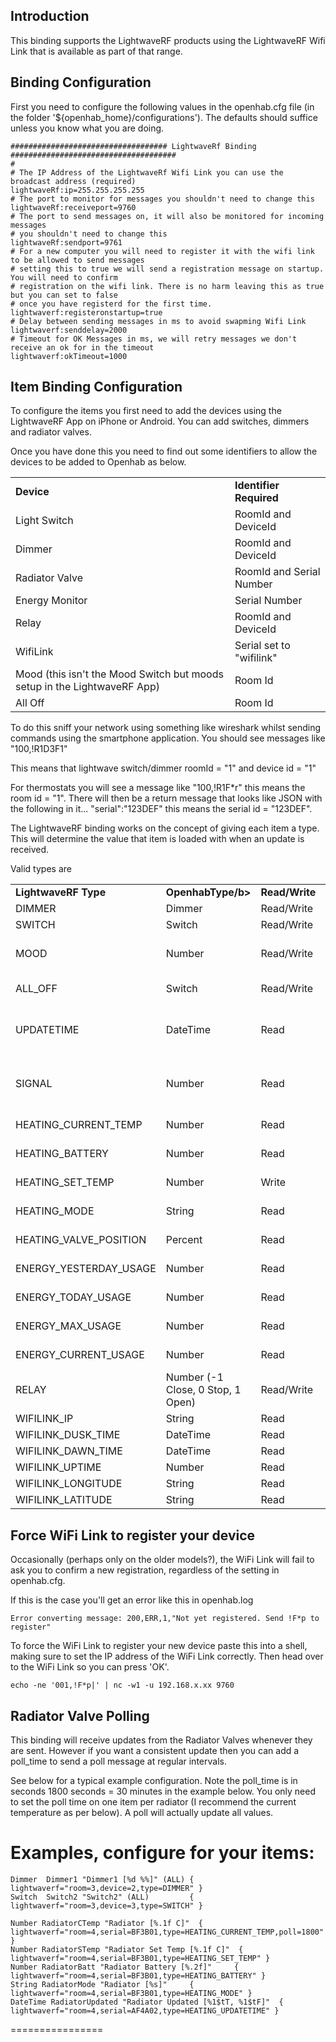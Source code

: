 ## Introduction

This binding supports the LightwaveRF products using the LightwaveRF Wifi Link that is available as part of that range.

## Binding Configuration

First you need to configure the following values in the openhab.cfg file (in the folder '${openhab_home}/configurations'). The defaults should suffice unless you know what you are doing.

    ################################### LightwaveRf Binding #####################################
    #
    # The IP Address of the LightwaveRf Wifi Link you can use the broadcast address (required)
    lightwaveRf:ip=255.255.255.255
    # The port to monitor for messages you shouldn't need to change this
    lightwaveRf:receiveport=9760
    # The port to send messages on, it will also be monitored for incoming messages 
    # you shouldn't need to change this
    lightwaveRf:sendport=9761
    # For a new computer you will need to register it with the wifi link to be allowed to send messages
    # setting this to true we will send a registration message on startup. You will need to confirm
    # registration on the wifi link. There is no harm leaving this as true but you can set to false
    # once you have registerd for the first time.
    lightwaverf:registeronstartup=true
    # Delay between sending messages in ms to avoid swapming Wifi Link
    lightwaverf:senddelay=2000
    # Timeout for OK Messages in ms, we will retry messages we don't receive an ok for in the timeout
    lightwaverf:okTimeout=1000

## Item Binding Configuration

To configure the items you first need to add the devices using the LightwaveRF App on iPhone or Android. You can add switches, dimmers and radiator valves.

Once you have done this you need to find out some identifiers to allow the devices to be added to Openhab as below. 

<table>
<tr><td><b>Device</b></td><td><b>Identifier Required</b></td></tr> 
<tr><td>Light Switch</td><td>RoomId and DeviceId</td>
<tr><td>Dimmer</td><td>RoomId and DeviceId</td>
<tr><td>Radiator Valve</td><td>RoomId and Serial Number</td>
<tr><td>Energy Monitor</td><td>Serial Number</td>
<tr><td>Relay</td><td>RoomId and DeviceId</td>
<tr><td>WifiLink</td><td>Serial set to "wifilink"</td>
<tr><td>Mood (this isn't the Mood Switch but moods setup in the LightwaveRF App)</td><td>Room Id</td>
<tr><td>All Off</td><td>Room Id</td>
</table>

To do this sniff your network using something like wireshark whilst sending commands using the smartphone application. You should see messages like "100,!R1D3F1"

This means that lightwave switch/dimmer roomId = "1" and device id = "1"

For thermostats you will see a message like "100,!R1F*r" this means the room id = "1". There will then be a return message that looks like JSON with the following in it... "serial":"123DEF" this means the serial id = "123DEF".

The LightwaveRF binding works on the concept of giving each item a type. This will determine the value that item is loaded with when an update is received.

Valid types are

<table>
<tr><td><b>LightwaveRF Type</b></td><td><b>OpenhabType/b></td><td><b>Read/Write</b></td><td><b>Devices</b></td><td><b>From Version</b></td></tr>
<tr><td>DIMMER</td><td>Dimmer</td><td>Read/Write</td><td>Dimmer</td><td>1.7.0</td>
<tr><td>SWITCH</td><td>Switch</td><td>Read/Write</td><td>Switch</td><td>1.7.0</td>
<tr><td>MOOD</td><td>Number</td><td>Read/Write</td><td>Setup in LightwaveRF App</td><td>1.8.0</td>
<tr><td>ALL_OFF</td><td>Switch</td><td>Read/Write</td><td>Virtual Device</td><td>1.8.0</td>
<tr><td>UPDATETIME</td><td>DateTime</td><td>Read</td><td>Energy Monitor, Radiator Valves</td><td>1.8.0 (was called HEATING_UPDATETIME in 1.7.0)</td>
<tr><td>SIGNAL</td><td>Number</td><td>Read</td><td>Energy Monitor, Radiator Valves</td><td>1.8.0 (was called HEATING_SIGNAL in 1.7.0)</td>
<tr><td>HEATING_CURRENT_TEMP</td><td>Number</td><td>Read</td><td>Radiator Valves</td><td>1.7.0</td>
<tr><td>HEATING_BATTERY</td><td>Number</td><td>Read</td><td>Radiator Valves</td><td>1.7.0</td>
<tr><td>HEATING_SET_TEMP</td><td>Number</td><td>Write</td><td>Radiator Valves</td><td>1.7.0</td>
<tr><td>HEATING_MODE</td><td>String</td><td>Read</td><td>Radiator Valves</td><td>1.7.0</td>
<tr><td>HEATING_VALVE_POSITION</td><td>Percent</td><td>Read</td><td>Radiator Valves</td><td>1.8.0</td>
<tr><td>ENERGY_YESTERDAY_USAGE</td><td>Number</td><td>Read</td><td>Energy Monitor</td><td>1.8.0</td>
<tr><td>ENERGY_TODAY_USAGE</td><td>Number</td><td>Read</td><td>Energy Monitor</td><td>1.8.0</td>
<tr><td>ENERGY_MAX_USAGE</td><td>Number</td><td>Read</td><td>Energy Monitor</td><td>1.8.0</td>
<tr><td>ENERGY_CURRENT_USAGE</td><td>Number</td><td>Read</td><td>Energy Monitor</td><td>1.8.0</td>
<tr><td>RELAY</td><td>Number (-1 Close, 0 Stop, 1 Open)</td><td>Read/Write</td><td>Relay</td><td>1.8.0</td>
<tr><td>WIFILINK_IP</td><td>String</td><td>Read</td><td>Wifi Link</td><td>1.8.0</td>
<tr><td>WIFILINK_DUSK_TIME</td><td>DateTime</td><td>Read</td><td>Wifi Link</td><td>1.8.0</td>
<tr><td>WIFILINK_DAWN_TIME</td><td>DateTime</td><td>Read</td><td>Wifi Link</td><td>1.8.0</td>
<tr><td>WIFILINK_UPTIME</td><td>Number</td><td>Read</td><td>Wifi Link</td><td>1.8.0</td>
<tr><td>WIFILINK_LONGITUDE</td><td>String</td><td>Read</td><td>Wifi Link</td><td>1.8.0</td>
<tr><td>WIFILINK_LATITUDE</td><td>String</td><td>Read</td><td>Wifi Link</td><td>1.8.0</td>
</table>

## Force WiFi Link to register your device

Occasionally (perhaps only on the older models?), the WiFi Link will fail to ask you to confirm a new registration, regardless of the setting in openhab.cfg.

If this is the case you'll get an error like this in openhab.log

```
Error converting message: 200,ERR,1,"Not yet registered. Send !F*p to register"
```

To force the WiFi Link to register your new device paste this into a shell, making sure to set the IP address of the WiFi Link correctly. Then head over to the WiFi Link so you can press 'OK'.

```
echo -ne '001,!F*p|' | nc -w1 -u 192.168.x.xx 9760
```

## Radiator Valve Polling 

This binding will receive updates from the Radiator Valves whenever they are sent. However if you want a consistent update then you can add a poll_time to send a poll message at regular intervals. 

See below for a typical example configuration. Note the poll_time is in seconds 1800 seconds = 30 minutes in the example below. You only need to set the poll time on one item per radiator (I recommend the current temperature as per below). A poll will actually update all values.

Examples, configure for your items:
================

    Dimmer  Dimmer1 "Dimmer1 [%d %%]" (ALL) { lightwaverf="room=3,device=2,type=DIMMER" }
    Switch  Switch2 "Switch2" (ALL)         { lightwaverf="room=3,device=3,type=SWITCH" }
    
    Number RadiatorCTemp "Radiator [%.1f C]"  { lightwaverf="room=4,serial=BF3B01,type=HEATING_CURRENT_TEMP,poll=1800" }
    Number RadiatorSTemp "Radiator Set Temp [%.1f C]"  { lightwaverf="room=4,serial=BF3B01,type=HEATING_SET_TEMP" }
    Number RadiatorBatt "Radiator Battery [%.2f]"     { lightwaverf="room=4,serial=BF3B01,type=HEATING_BATTERY" }
    String RadiatorMode "Radiator [%s]"     { lightwaverf="room=4,serial=BF3B01,type=HEATING_MODE" }
    DateTime RadiatorUpdated "Radiator Updated [%1$tT, %1$tF]"  { lightwaverf="room=4,serial=AF4A02,type=HEATING_UPDATETIME" }

================